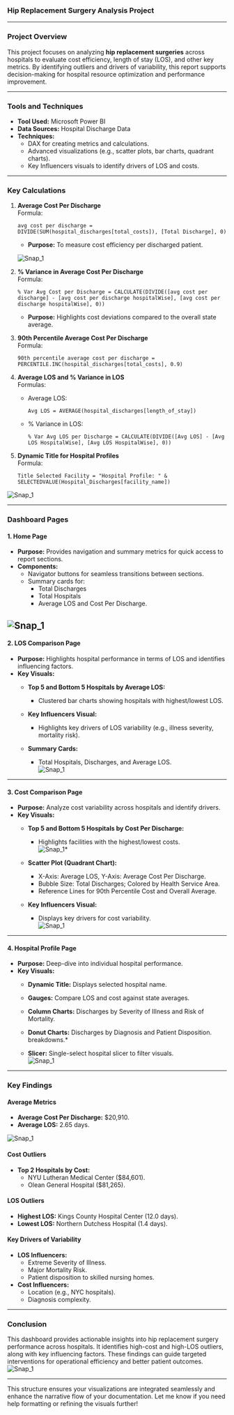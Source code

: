 ###  **Hip Replacement Surgery Analysis Project**

---

### **Project Overview**
This project focuses on analyzing **hip replacement surgeries** across hospitals to evaluate cost efficiency, length of stay (LOS), and other key metrics. By identifying outliers and drivers of variability, this report supports decision-making for hospital resource optimization and performance improvement.

---

### **Tools and Techniques**
- **Tool Used:** Microsoft Power BI  
- **Data Sources:** Hospital Discharge Data  
- **Techniques:**  
  - DAX for creating metrics and calculations.  
  - Advanced visualizations (e.g., scatter plots, bar charts, quadrant charts).  
  - Key Influencers visuals to identify drivers of LOS and costs.

---

### **Key Calculations**
1. **Average Cost Per Discharge**  
   Formula:  
   ```DAX
   avg cost per discharge = DIVIDE(SUM(hospital_discharges[total_costs]), [Total Discharge], 0)
   ```  
   - **Purpose:** To measure cost efficiency per discharged patient.  

   ![Snap_1](https://github.com/user-attachments/assets/39bacac6-b379-43ac-a094-213efae982aa)

2. **% Variance in Average Cost Per Discharge**  
   Formula:  
   ```DAX
   % Var Avg Cost per Discharge = CALCULATE(DIVIDE([avg cost per discharge] - [avg cost per discharge hospitalWise], [avg cost per discharge hospitalWise], 0))
   ```  
   - **Purpose:** Highlights cost deviations compared to the overall state average.

   

3. **90th Percentile Average Cost Per Discharge**  
   Formula:  
   ```DAX
   90th percentile average cost per discharge = PERCENTILE.INC(hospital_discharges[total_costs], 0.9)
   ```  

   

4. **Average LOS and % Variance in LOS**  
   Formulas:  
   - Average LOS:  
     ```DAX
     Avg LOS = AVERAGE(hospital_discharges[length_of_stay])
     ```  
   - % Variance in LOS:  
     ```DAX
     % Var Avg LOS per Discharge = CALCULATE(DIVIDE([Avg LOS] - [Avg LOS HospitalWise], [Avg LOS HospitalWise], 0))
     ```  

  

5. **Dynamic Title for Hospital Profiles**  
   Formula:  
   ```DAX
   Title Selected Facility = "Hospital Profile: " & SELECTEDVALUE(Hospital_Discharges[facility_name])
   ```  
 ![Snap_1](https://github.com/user-attachments/assets/8e8fff80-6404-4809-8d80-5540d18aa4f9)
  

---

### **Dashboard Pages**

#### **1. Home Page**
- **Purpose:** Provides navigation and summary metrics for quick access to report sections.  
- **Components:**
  - Navigator buttons for seamless transitions between sections.
  - Summary cards for:
    - Total Discharges
    - Total Hospitals
    - Average LOS and Cost Per Discharge.

![Snap_1](https://github.com/user-attachments/assets/35687520-d2f6-40e2-924b-83833606ac6a)
---

#### **2. LOS Comparison Page**
- **Purpose:** Highlights hospital performance in terms of LOS and identifies influencing factors.  
- **Key Visuals:**
  - **Top 5 and Bottom 5 Hospitals by Average LOS:**  
    - Clustered bar charts showing hospitals with highest/lowest LOS.  

  - **Key Influencers Visual:**  
    - Highlights key drivers of LOS variability (e.g., illness severity, mortality risk).  
    
  - **Summary Cards:**  
    - Total Hospitals, Discharges, and Average LOS.  
    ![Snap_1](https://github.com/user-attachments/assets/1fe4f023-4a42-4503-8472-790de82755a7)

---

#### **3. Cost Comparison Page**
- **Purpose:** Analyze cost variability across hospitals and identify drivers.  
- **Key Visuals:**  
  - **Top 5 and Bottom 5 Hospitals by Cost Per Discharge:**  
    - Highlights facilities with the highest/lowest costs.  
     ![Snap_1](https://github.com/user-attachments/assets/2c1118d1-65fa-4501-8780-6abf4c34c46f)*  
  - **Scatter Plot (Quadrant Chart):**  
    - X-Axis: Average LOS, Y-Axis: Average Cost Per Discharge.  
    - Bubble Size: Total Discharges; Colored by Health Service Area.  
    - Reference Lines for 90th Percentile Cost and Overall Average.  
    
  - **Key Influencers Visual:**  
    - Displays key drivers for cost variability.  
    ![Snap_1](https://github.com/user-attachments/assets/1fe4f023-4a42-4503-8472-790de82755a7)

---

#### **4. Hospital Profile Page**
- **Purpose:** Deep-dive into individual hospital performance.  
- **Key Visuals:**
  - **Dynamic Title:** Displays selected hospital name.
    
  - **Gauges:** Compare LOS and cost against state averages.  
    
  - **Column Charts:** Discharges by Severity of Illness and Risk of Mortality.  
    
  - **Donut Charts:** Discharges by Diagnosis and Patient Disposition.  
     breakdowns.*
  - **Slicer:** Single-select hospital slicer to filter visuals.  
    ![Snap_1](https://github.com/user-attachments/assets/6b41f1b3-d053-417a-a492-d161fdb57f8b)

---

### **Key Findings**

#### **Average Metrics**
- **Average Cost Per Discharge:** $20,910.  
- **Average LOS:** 2.65 days.

![Snap_1](https://github.com/user-attachments/assets/42b27f46-d9f7-4aa7-9f5a-01a22200cdda)

#### **Cost Outliers**
- **Top 2 Hospitals by Cost:**
  - NYU Lutheran Medical Center ($84,601).
  - Olean General Hospital ($81,265).  


#### **LOS Outliers**
- **Highest LOS:** Kings County Hospital Center (12.0 days).  
- **Lowest LOS:** Northern Dutchess Hospital (1.4 days).  



#### **Key Drivers of Variability**
- **LOS Influencers:**  
  - Extreme Severity of Illness.  
  - Major Mortality Risk.  
  - Patient disposition to skilled nursing homes.  
- **Cost Influencers:**  
  - Location (e.g., NYC hospitals).  
  - Diagnosis complexity.



---

### **Conclusion**
This dashboard provides actionable insights into hip replacement surgery performance across hospitals. It identifies high-cost and high-LOS outliers, along with key influencing factors. These findings can guide targeted interventions for operational efficiency and better patient outcomes.
![Snap_1](https://github.com/user-attachments/assets/74f358e2-4b24-45b4-8477-7c82b045dffa)

---

This structure ensures your visualizations are integrated seamlessly and enhance the narrative flow of your documentation. Let me know if you need help formatting or refining the visuals further!